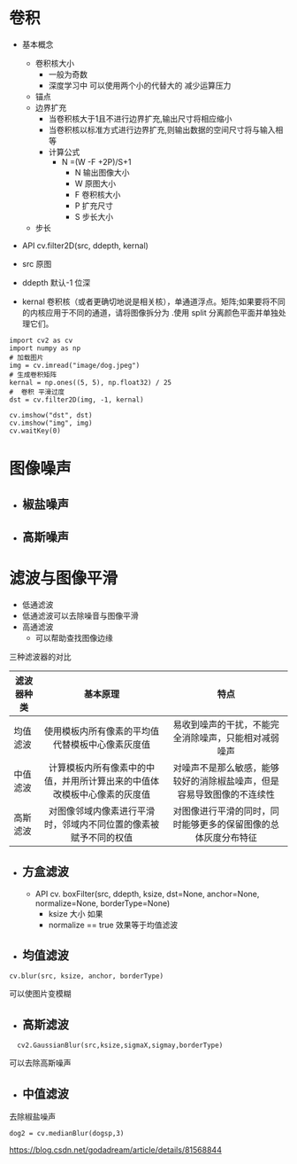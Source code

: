 # 卷积

- 基本概念
  -  卷积核大小
     -  一般为奇数
     -  深度学习中 可以使用两个小的代替大的 减少运算压力
  -  锚点
  -  边界扩充
     -  当卷积核大于1且不进行边界扩充,输出尺寸将相应缩小
     -  当卷积核以标准方式进行边界扩充,则输出数据的空间尺寸将与输入相等
     -  计算公式
        -  N =(W -F +2P)/S+1
           -  N 输出图像大小
           -  W 原图大小
           -  F 卷积核大小
           -  P 扩充尺寸
           -  S 步长大小
  -  步长
  
-  API   cv.filter2D(src, ddepth, kernal)
  
  - src  原图
  - ddepth 默认-1  位深
  -  kernal 卷积核（或者更确切地说是相关核），单通道浮点。矩阵;如果要将不同的内核应用于不同的通道，请将图像拆分为 .使用 split 分离颜色平面并单独处理它们。
  
  ```
  import cv2 as cv
  import numpy as np
  # 加载图片
  img = cv.imread("image/dog.jpeg")
  # 生成卷积矩阵
  kernal = np.ones((5, 5), np.float32) / 25
  #  卷积 平滑过度
  dst = cv.filter2D(img, -1, kernal)
  
  cv.imshow("dst", dst)
  cv.imshow("img", img)
  cv.waitKey(0)
  
  ```
  
  
  

# 图像噪声

- ## 椒盐噪声

- ## 高斯噪声

# 滤波与图像平滑

-  低通滤波
  - 低通滤波可以去除噪音与图像平滑
- 高通滤波
  - 可以帮助查找图像边缘





三种滤波器的对比

| 滤波器种类 |                           基本原理                           |                             特点                             |
| ---------- | :----------------------------------------------------------: | :----------------------------------------------------------: |
| 均值滤波   |       使用模板内所有像素的平均值代替模板中心像素灰度值       |     易收到噪声的干扰，不能完全消除噪声，只能相对减弱噪声     |
| 中值滤波   | 计算模板内所有像素中的中值，并用所计算出来的中值体改模板中心像素的灰度值 | 对噪声不是那么敏感，能够较好的消除椒盐噪声，但是容易导致图像的不连续性 |
| 高斯滤波   | 对图像邻域内像素进行平滑时，邻域内不同位置的像素被赋予不同的权值 | 对图像进行平滑的同时，同时能够更多的保留图像的总体灰度分布特征 |

- ## 方盒滤波

  - API  cv. boxFilter(src, ddepth, ksize, dst=None, anchor=None, normalize=None, borderType=None)
    - ksize 大小 如果
    - normalize == true   效果等于均值滤波

- ## 均值滤波

```
cv.blur(src, ksize, anchor, borderType)
```

可以使图片变模糊

- ## 高斯滤波

```
  cv2.GaussianBlur(src,ksize,sigmaX,sigmay,borderType)
```

可以去除高斯噪声

- ## 中值滤波

去除椒盐噪声

```
dog2 = cv.medianBlur(dogsp,3)
```

https://blog.csdn.net/godadream/article/details/81568844
